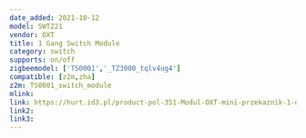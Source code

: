 ```yaml
---
date_added: 2021-10-12
model: SWTZ21
vendor: OXT
title: 1 Gang Switch Module
category: switch
supports: on/off
zigbeemodel: ['TS0001','_TZ3000_tqlv4ug4']
compatible: [z2m,zha]
z2m: TS0001_switch_module
mlink: 
link: https://hurt.id3.pl/product-pol-351-Modul-OXT-mini-przekaznik-1-obwod-ZigBee-TUYA.html
link2: 
link3: 
---
```

